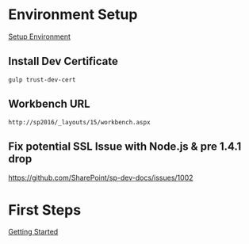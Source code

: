 # Environment Setup

[Setup Environment](https://docs.microsoft.com/en-us/sharepoint/dev/spfx/set-up-your-development-environment)

## Install Dev Certificate

```
gulp trust-dev-cert
```

## Workbench URL

```
http://sp2016/_layouts/15/workbench.aspx
```

## Fix potential SSL Issue with Node.js & pre 1.4.1 drop

https://github.com/SharePoint/sp-dev-docs/issues/1002

# First Steps

[Getting Started](https://docs.microsoft.com/en-us/sharepoint/dev/spfx/web-parts/get-started/build-a-hello-world-web-part)
